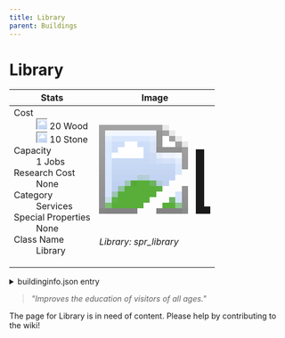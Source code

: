```yaml
---
title: Library
parent: Buildings
---
```

# Library

[//]: # (Pre-generated content)
<table><thead><tr><th>Stats</th><th>Image</th></tr></thead><tbody><tr><td><dl><dt>Cost</dt><dd><div class="resource-icon"><img style="object-position: -637px -751px;" src="https://tfe2-wiki.github.io/assets/sprites.png"></div> 20 Wood<br><div class="resource-icon"><img style="object-position: -637px -737px;" src="https://tfe2-wiki.github.io/assets/sprites.png"></div> 10 Stone</dd><dt>Capacity</dt><dd>1 Jobs</dd><dt>Research Cost</dt><dd>None</dd><dt>Category</dt><dd>Services</dd><dt>Special Properties</dt><dd>None</dd><dt>Class Name</dt><dd>Library</dd></dl></td><td><style>.building-image {width: 200px;height: 200px;overflow: hidden;position: relative;}.building-image img {image-rendering: pixelated;object-fit: none;transform: scale(10);transform-origin: left top;position: absolute;left: 0;top: 0;}.resource-image {width: 200px;height: 200px;overflow: hidden;position: relative;}.resource-image img {image-rendering: pixelated;object-fit: none;transform: scale(20);transform-origin: left top;position: absolute;left: 0;top: 0;}.building-icon {width: 20px;height: 20px;overflow: hidden;position: relative;display: inline-block;}.building-icon img {image-rendering: pixelated;object-fit: none;transform: scale(1);transform-origin: left top;position: absolute;left: 0;top: 0;}.resource-icon {width: 20px;height: 20px;overflow: hidden;position: relative;display: inline-block;}.resource-icon img {image-rendering: pixelated;object-fit: none;transform: scale(2);transform-origin: left top;position: absolute;left: 0;top: 0;}</style><div class="building-image"><img style="object-position: -569px -651px;" src="https://tfe2-wiki.github.io/assets/sprites.png" alt="Library Back"><img style="object-position: -547px -651px;" src="https://tfe2-wiki.github.io/assets/sprites.png" alt="Library"></div><i>Library: spr_library</i></td></tr></tbody></table><details><summary>buildinginfo.json entry</summary>```json
	{
    "className": "Library",
    "food": 0,
    "wood": 20,
    "stone": 10,
    "machineParts": 0,
    "knowledge": 0,
    "category": "Services",
    "unlockedByDefault": false,
    "specialInfo": [],
    "jobs": 1
}
	```</details><blockquote><i>"Improves the education of visitors of all ages."</i></blockquote>

The page for Library is in need of content. Please help by contributing to the wiki!
